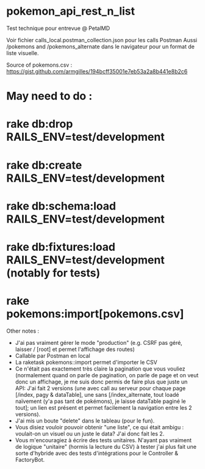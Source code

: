 # pokemon_api_rest_n_list
Test technique pour entrevue @ PetalMD

Voir fichier calls_local.postman_collection.json pour les calls Postman
Aussi /pokemons and /pokemons_alternate dans le navigateur pour un format de liste visuelle.

Source of pokemons.csv : https://gist.github.com/armgilles/194bcff35001e7eb53a2a8b441e8b2c6

# May need to do : 
# rake db:drop RAILS_ENV=test/development
# rake db:create RAILS_ENV=test/development
# rake db:schema:load RAILS_ENV=test/development
# rake db:fixtures:load RAILS_ENV=test/development (notably for tests)
# rake pokemons:import[pokemons.csv]

Other notes : 

- J'ai pas vraiment gérer le mode "production" (e.g. CSRF pas géré, laisser / [root] et permet l'affichage des routes)
- Callable par Postman en local
- La raketask pokemons::import permet d'importer le CSV
- Ce n'était pas exactement très claire la pagination que vous vouliez (normalement quand on parle de pagination, on parle de page et on veut donc un affichage, je me suis donc permis de faire plus que juste un API: J'ai fait 2 versions (une avec call au serveur pour chaque page [/index, pagy & dataTable], une sans [/index_alternate, tout loadé naïvement (y'a pas tant de pokémons), je laisse dataTable paginé le tout]; un lien est présent et permet facilement la navigation entre les 2 versions).
- J'ai mis un boute "delete" dans le tableau (pour le fun).
- Vous disiez vouloir pouvoir obtenir "une liste", ce qui était ambigu : voulait-on un visuel ou un juste le data? J'ai donc fait les 2.
- Vous m'encouragiez à écrire des tests unitaires. N'ayant pas vraiment de logique "unitaire" (hormis la lecture du CSV) à tester j'ai plus fait une sorte d'hybride avec des tests d'intégrations pour le Controller & FactoryBot.

